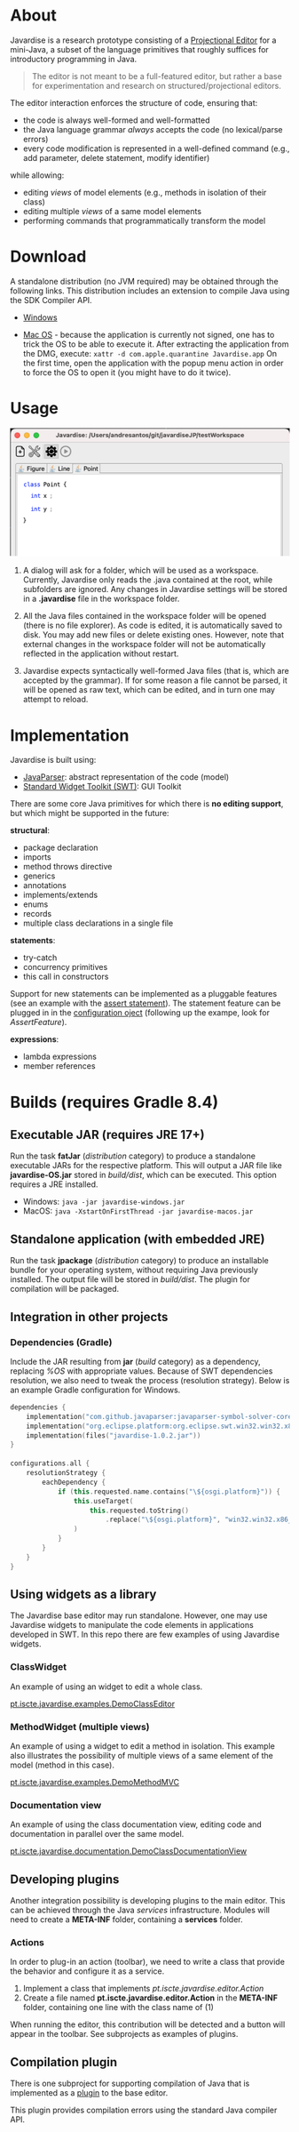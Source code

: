 # About

Javardise is a research prototype consisting of a [Projectional Editor](https://en.wikipedia.org/wiki/Structure_editor) for a mini-Java, a subset of the language primitives that roughly suffices for introductory programming in Java.

> The editor is not meant to be a full-featured editor, but rather a base for experimentation and research on structured/projectional editors.

The editor interaction enforces the structure of code, ensuring that:
- the code is always well-formed and well-formatted
- the Java language grammar *always* accepts the code (no lexical/parse errors)
- every code modification is represented in a well-defined 
command (e.g., add parameter, delete statement, modify identifier)

while allowing:
- editing *views* of model elements (e.g., methods in isolation of their class)
- editing multiple *views* of a same model elements
- performing commands that programmatically transform the model

# Download

A standalone distribution (no JVM required) may be obtained through the following links. This distribution includes an extension to compile Java using the SDK Compiler API.

- [Windows](http://home.iscte-iul.pt/~alssl/javardise/Javardise-1.1.0.zip)

- [Mac OS](http://home.iscte-iul.pt/~alssl/javardise/Javardise-1.1.0.dmg) - because the application is currently not signed, one has to trick the OS to be able to execute it. After extracting the application from the DMG, execute: ```xattr -d com.apple.quarantine Javardise.app``` On the first time, open the application with the popup menu action in order to force the OS to open it (you might have to do it twice).

# Usage
![Javardise](docimages/javardiseShot.png?raw=true)

1. A dialog will ask for a folder, which will be used as a workspace. Currently, Javardise only reads the .java contained at the root, while subfolders are ignored. Any changes in Javardise settings will be stored in a **.javardise** file in the workspace folder.


2. All the Java files contained in the workspace folder will be opened (there is no file explorer). As code is edited, it is automatically saved to disk. You may add new files or delete existing ones. However, note that external changes in the workspace folder will not be automatically reflected in the application without restart.


3. Javardise expects syntactically well-formed Java files (that is, which are accepted by the grammar). If for some reason a file cannot be parsed, it will be opened as raw text, which can be edited, and in turn one may attempt to reload.

# Implementation
Javardise is built using:
- [JavaParser](http://javaparser.org): abstract representation of the code (model)
- [Standard Widget Toolkit (SWT)](https://www.eclipse.org/swt): GUI Toolkit

There are some core Java primitives for which there is **no editing support**, but which might be supported in the future:

**structural**:
- package declaration
- imports
- method throws directive
- generics
- annotations
- implements/extends
- enums
- records
- multiple class declarations in a single file

**statements**:
- try-catch
- concurrency primitives
- this call in constructors

Support for new statements can be implemented as a pluggable features (see an example with the [assert statement](https://github.com/andre-santos-pt/javardise/blob/master/src/main/kotlin/pt/iscte/javardise/widgets/statements/AssertWidget.kt)). The statement feature can be plugged in in the [configuration oject](https://github.com/andre-santos-pt/javardise/blob/master/src/main/kotlin/pt/iscte/javardise/Configuration.kt) (following up the exampe, look for *AssertFeature*).

**expressions**:
- lambda expressions
- member references

# Builds (requires Gradle 8.4)

## Executable JAR (requires JRE 17+)
Run the task **fatJar** (*distribution* category) to produce a standalone executable JARs for the respective platform. This will output a JAR file like **javardise-OS.jar** stored in *build/dist*, which can be executed. This option requires a JRE installed.

- Windows: ``java -jar javardise-windows.jar``
- MacOS: ``java -XstartOnFirstThread -jar javardise-macos.jar``

## Standalone application (with embedded JRE)
Run the task **jpackage** (*distribution* category) to produce an installable bundle for your operating system, without requiring Java previously installed. The output file will be stored in *build/dist*. The plugin for compilation will be packaged.


## Integration in other projects

### Dependencies (Gradle)
Include the JAR resulting from **jar** (*build* category) as a dependency, replacing *%OS* with appropriate values. Because of SWT dependencies resolution, we also need to tweak the process (resolution strategy). Below is an example Gradle configuration for Windows.

```kotlin
dependencies {
    implementation("com.github.javaparser:javaparser-symbol-solver-core:3.24.8")
    implementation("org.eclipse.platform:org.eclipse.swt.win32.win32.x86_64:3.123.0")
    implementation(files("javardise-1.0.2.jar"))
}

configurations.all {
    resolutionStrategy {
        eachDependency {
            if (this.requested.name.contains("\${osgi.platform}")) {
                this.useTarget(
                    this.requested.toString()
                        .replace("\${osgi.platform}", "win32.win32.x86_64")
                )
            }
        }
    }
}

```

## Using widgets as a library
The Javardise base editor may run standalone.  However, one may use Javardise widgets to manipulate the code elements in applications developed in SWT. In this repo there are few examples of using Javardise widgets.

### ClassWidget
An example of using an widget to edit a whole class.

[pt.iscte.javardise.examples.DemoClassEditor](https://github.com/andre-santos-pt/JavardiseJP/blob/master/src/main/kotlin/pt/iscte/javardise/examples/DemoClassEditor.kt)

### MethodWidget (multiple views)
An example of using a widget to edit a method in isolation. This example also illustrates the possibility of multiple views of a same element of the model (method in this case).

[pt.iscte.javardise.examples.DemoMethodMVC](https://github.com/andre-santos-pt/JavardiseJP/blob/master/src/main/kotlin/pt/iscte/javardise/examples/DemoMethodMVC.kt)


### Documentation view

An example of using the class documentation view, editing code and documentation in parallel over the same model.

[pt.iscte.javardise.documentation.DemoClassDocumentationView](https://github.com/andre-santos-pt/JavardiseJP/blob/master/documentation/src/main/kotlin/pt/iscte/javardise/documentation/DemoClassDocumentationView.kt)


## Developing plugins
Another integration possibility is developing plugins to the main editor. This can be achieved through the Java *services* infrastructure. Modules will need to create a **META-INF** folder, containing a **services** folder.

### Actions
In order to plug-in an action (toolbar), we need to write a class that provide the behavior and configure it as a service.

1. Implement a class that implements *pt.iscte.javardise.editor.Action*
2. Create a file named **pt.iscte.javardise.editor.Action** in the **META-INF** folder, containing one line with the class name of (1)

When running the editor, this contribution will be detected and a button will appear in the toolbar. See subprojects as examples of plugins.

## Compilation plugin

There is one subproject for supporting compilation of Java that is implemented as a [plugin](https://github.com/andre-santos-pt/javardise/tree/master/compilation) to the base editor.

This plugin provides compilation errors using the standard Java compiler API.
